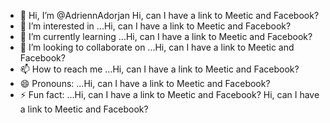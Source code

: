 - 👋 Hi, I’m @AdriennAdorjan Hi, can I have a link to Meetic and Facebook?
- 👀 I’m interested in ...Hi, can I have a link to Meetic and Facebook?
- 🌱 I’m currently learning ...Hi, can I have a link to Meetic and Facebook?
- 💞️ I’m looking to collaborate on ...Hi, can I have a link to Meetic and Facebook?
- 📫 How to reach me ...Hi, can I have a link to Meetic and Facebook?
- 😄 Pronouns: ...Hi, can I have a link to Meetic and Facebook?
- ⚡ Fun fact: ...Hi, can I have a link to Meetic and Facebook?
Hi, can I have a link to Meetic and Facebook?
<!---
AdriennAdorjan/AdriennAdorjan is a ✨ special ✨ repository because its `README.md` (this file) appears on your GitHub profile.
You can click the Preview link to take a look at your changes.
--->
